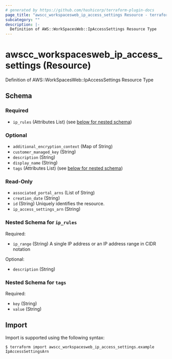 ```yaml
---
# generated by https://github.com/hashicorp/terraform-plugin-docs
page_title: "awscc_workspacesweb_ip_access_settings Resource - terraform-provider-awscc"
subcategory: ""
description: |-
  Definition of AWS::WorkSpacesWeb::IpAccessSettings Resource Type
---
```


# awscc_workspacesweb_ip_access_settings (Resource)

Definition of AWS::WorkSpacesWeb::IpAccessSettings Resource Type



<!-- schema generated by tfplugindocs -->
## Schema

### Required

- `ip_rules` (Attributes List) (see [below for nested schema](#nestedatt--ip_rules))

### Optional

- `additional_encryption_context` (Map of String)
- `customer_managed_key` (String)
- `description` (String)
- `display_name` (String)
- `tags` (Attributes List) (see [below for nested schema](#nestedatt--tags))

### Read-Only

- `associated_portal_arns` (List of String)
- `creation_date` (String)
- `id` (String) Uniquely identifies the resource.
- `ip_access_settings_arn` (String)

<a id="nestedatt--ip_rules"></a>
### Nested Schema for `ip_rules`

Required:

- `ip_range` (String) A single IP address or an IP address range in CIDR notation

Optional:

- `description` (String)


<a id="nestedatt--tags"></a>
### Nested Schema for `tags`

Required:

- `key` (String)
- `value` (String)

## Import

Import is supported using the following syntax:

```shell
$ terraform import awscc_workspacesweb_ip_access_settings.example IpAccessSettingsArn
```
